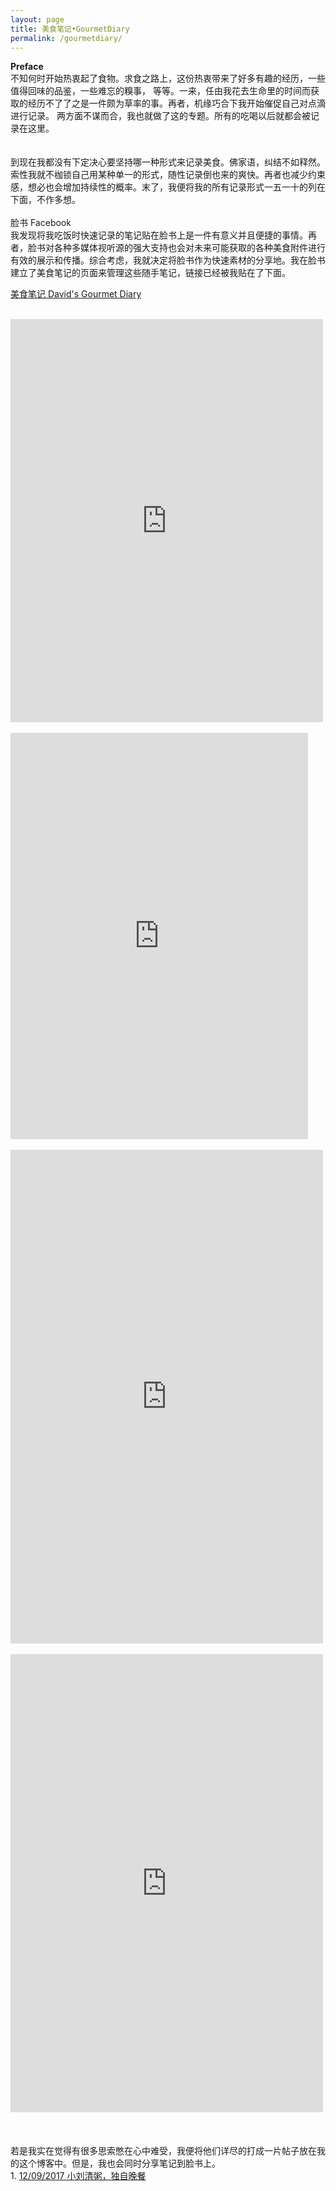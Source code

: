 ```yaml
---
layout: page
title: 美食笔记•GourmetDiary
permalink: /gourmetdiary/
---
```


<Strong>Preface</Strong>
<br/>
不知何时开始热衷起了食物。求食之路上，这份热衷带来了好多有趣的经历，一些值得回味的品鉴，一些难忘的糗事， 等等。一来，任由我花去生命里的时间而获取的经历不了了之是一件颇为草率的事。再者，机缘巧合下我开始催促自己对点滴进行记录。
两方面不谋而合，我也就做了这的专题。所有的吃喝以后就都会被记录在这里。
<br/>  
<br/>
到现在我都没有下定决心要坚持哪一种形式来记录美食。佛家语，纠结不如释然。索性我就不枷锁自己用某种单一的形式，随性记录倒也来的爽快。再者也减少约束感，想必也会增加持续性的概率。末了，我便将我的所有记录形式一五一十的列在下面，不作多想。
<br/>
<br/>
脸书 Facebook
<br/>
我发现将我吃饭时快速记录的笔记贴在脸书上是一件有意义并且便捷的事情。再者，脸书对各种多媒体视听源的强大支持也会对未来可能获取的各种美食附件进行有效的展示和传播。综合考虑，我就决定将脸书作为快速素材的分享地。我在脸书建立了美食笔记的页面来管理这些随手笔记，链接已经被我贴在了下面。<br/>

<a href="https://www.facebook.com/davidsgourmetdiary/">美食笔记 David's Gourmet Diary</a>
<br/>
<br/>
<iframe src="https://www.facebook.com/plugins/post.php?href=https%3A%2F%2Fwww.facebook.com%2Fdavidsgourmetdiary%2Fposts%2F1999927970019206&width=500" width="500" height="645" style="border:none;overflow:hidden" scrolling="no" frameborder="0" allowTransparency="true"></iframe>
<br/>
<br/>
<iframe src="https://www.facebook.com/plugins/video.php?href=https%3A%2F%2Fwww.facebook.com%2Fdavidsgourmetdiary%2Fvideos%2F1996130807065589%2F&show_text=1&width=476" width="476" height="650" style="border:none;overflow:hidden" scrolling="no" frameborder="0" allowTransparency="true" allowFullScreen="true"></iframe>
<br/>
<br/>
<iframe src="https://www.facebook.com/plugins/post.php?href=https%3A%2F%2Fwww.facebook.com%2Fdavidsgourmetdiary%2Fposts%2F1993537153991621&width=500" width="500" height="790" style="border:none;overflow:hidden" scrolling="no" frameborder="0" allowTransparency="true"></iframe>
<br/>
<br/>
<iframe src="https://www.facebook.com/plugins/post.php?href=https%3A%2F%2Fwww.facebook.com%2Fdavidsgourmetdiary%2Fposts%2F1993495247329145&width=500" width="500" height="733" style="border:none;overflow:hidden" scrolling="no" frameborder="0" allowTransparency="true"></iframe>
<br/>
<br/>
<br/>
<br/>
若是我实在觉得有很多思索憋在心中难受，我便将他们详尽的打成一片帖子放在我的这个博客中。但是，我也会同时分享笔记到脸书上。<br/>
1. <a href="http://10000tb.org/2017/12/09/Dinner-alone-at-Taiwan-Porridge-Kingdom-Cupertino.html">12/09/2017 小刘清粥，独自晚餐</a>
